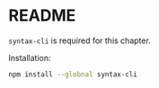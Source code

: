 # README

`syntax-cli` is required for this chapter.

Installation:

```bash
npm install --globnal syntax-cli
```
